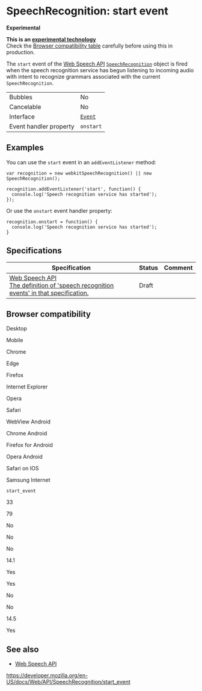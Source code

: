 SpeechRecognition: start event
==============================

**Experimental**

**This is an [experimental technology](https://developer.mozilla.org/en-US/docs/MDN/Guidelines/Conventions_definitions#experimental)**  
Check the [Browser compatibility table](#browser_compatibility) carefully before using this in production.

The `start` event of the [Web Speech API](../web_speech_api) [`SpeechRecognition`](../speechrecognition) object is fired when the speech recognition service has begun listening to incoming audio with intent to recognize grammars associated with the current `SpeechRecognition`.

<table><tbody><tr class="odd"><td>Bubbles</td><td>No</td></tr><tr class="even"><td>Cancelable</td><td>No</td></tr><tr class="odd"><td>Interface</td><td><a href="../event"><code>Event</code></a></td></tr><tr class="even"><td>Event handler property</td><td><code>onstart</code></td></tr></tbody></table>

Examples
--------

You can use the `start` event in an `addEventListener` method:

    var recognition = new webkitSpeechRecognition() || new SpeechRecognition();

    recognition.addEventListener('start', function() {
      console.log('Speech recognition service has started');
    });

Or use the `onstart` event handler property:

    recognition.onstart = function() {
      console.log('Speech recognition service has started');
    }

Specifications
--------------

<table><thead><tr class="header"><th>Specification</th><th>Status</th><th>Comment</th></tr></thead><tbody><tr class="odd"><td><a href="https://wicg.github.io/speech-api/#speechreco-events">Web Speech API<br />
<span class="small">The definition of 'speech recognition events' in that specification.</span></a></td><td><span class="spec-draft">Draft</span></td><td></td></tr></tbody></table>

Browser compatibility
---------------------

Desktop

Mobile

Chrome

Edge

Firefox

Internet Explorer

Opera

Safari

WebView Android

Chrome Android

Firefox for Android

Opera Android

Safari on IOS

Samsung Internet

`start_event`

33

79

No

No

No

14.1

Yes

Yes

No

No

14.5

Yes

See also
--------

-   [Web Speech API](../web_speech_api)

<a href="https://developer.mozilla.org/en-US/docs/Web/API/SpeechRecognition/start_event" class="_attribution-link">https://developer.mozilla.org/en-US/docs/Web/API/SpeechRecognition/start_event</a>

